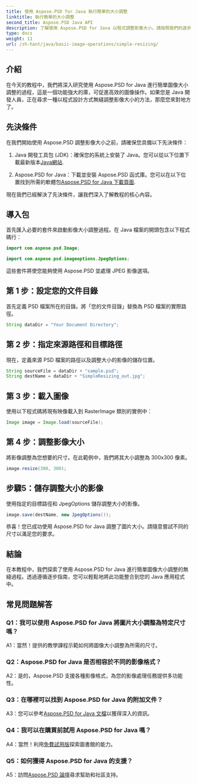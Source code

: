 ```yaml
---
title: 使用 Aspose.PSD for Java 執行簡單的大小調整
linktitle: 執行簡單的大小調整
second_title: Aspose.PSD Java API
description: 了解使用 Aspose.PSD for Java 以程式調整影像大小。請按照我們的逐步指南進行高效率的影像處理。
type: docs
weight: 11
url: /zh-hant/java/basic-image-operations/simple-resizing/
---
```

## 介紹

在今天的教程中，我們將深入研究使用 Aspose.PSD for Java 進行簡單圖像大小調整的過程，這是一個功能強大的庫，可促進高效的圖像操作。如果您是 Java 開發人員，正在尋求一種以程式設計方式無縫調整影像大小的方法，那麼您來對地方了。

## 先決條件

在我們開始使用 Aspose.PSD 調整影像大小之前，請確保您具備以下先決條件：

1. Java 開發工具包 (JDK)：確保您的系統上安裝了 Java。您可以從以下位置下載最新版本[Java網站](https://www.oracle.com/java/).

2. Aspose.PSD for Java：下載並安裝 Aspose.PSD 函式庫。您可以在以下位置找到所需的軟體包[Aspose.PSD for Java 下載頁面](https://releases.aspose.com/psd/java/).

現在我們已經解決了先決條件，讓我們深入了解教程的核心內容。

## 導入包

首先匯入必要的套件來啟動影像大小調整過程。在 Java 檔案的開頭包含以下程式碼行：

```java
import com.aspose.psd.Image;

import com.aspose.psd.imageoptions.JpegOptions;
```

這些套件將使您能夠使用 Aspose.PSD 並處理 JPEG 影像選項。

## 第 1 步：設定您的文件目錄

首先定義 PSD 檔案所在的目錄。將「您的文件目錄」替換為 PSD 檔案的實際路徑。

```java
String dataDir = "Your Document Directory";
```

## 第 2 步：指定來源路徑和目標路徑

現在，定義來源 PSD 檔案的路徑以及調整大小的影像的儲存位置。

```java
String sourceFile = dataDir + "sample.psd";
String destName = dataDir + "SimpleResizing_out.jpg";
```

## 第 3 步：載入圖像

使用以下程式碼將現有映像載入到 RasterImage 類別的實例中：

```java
Image image = Image.load(sourceFile);
```

## 第 4 步：調整影像大小

將影像調整為您想要的尺寸。在此範例中，我們將其大小調整為 300x300 像素。

```java
image.resize(300, 300);
```

## 步驟5：儲存調整大小的影像

使用指定的目標路徑和 JpegOptions 儲存調整大小的影像。

```java
image.save(destName, new JpegOptions());
```

恭喜！您已成功使用 Aspose.PSD for Java 調整了圖片大小。請隨意嘗試不同的尺寸以滿足您的要求。

## 結論

在本教程中，我們探索了使用 Aspose.PSD for Java 進行簡單圖像大小調整的無縫過程。透過遵循逐步指南，您可以輕鬆地將此功能整合到您的 Java 應用程式中。

## 常見問題解答

### Q1：我可以使用 Aspose.PSD for Java 將圖片大小調整為特定尺寸嗎？

A1：當然！提供的教學課程示範如何將圖像大小調整為所需的尺寸。

### Q2：Aspose.PSD for Java 是否相容於不同的影像格式？

A2：是的，Aspose.PSD 支援各種影像格式，為您的影像處理任務提供多功能性。

### Q3：在哪裡可以找到 Aspose.PSD for Java 的附加文件？

 A3：您可以參考[Aspose.PSD for Java 文檔](https://reference.aspose.com/psd/java/)以獲得深入的資訊。

### Q4：我可以在購買前試用 Aspose.PSD for Java 嗎？

 A4：當然！利用[免費試用版](https://releases.aspose.com/)探索圖書館的能力。

### Q5：如何獲得 Aspose.PSD for Java 的支援？

 A5：訪問[Aspose.PSD 論壇](https://forum.aspose.com/c/psd/34)尋求幫助和社區支持。